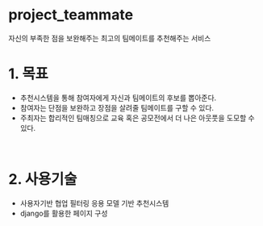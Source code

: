 # project_teammate
자신의 부족한 점을 보완해주는 최고의 팀메이트를 추천해주는 서비스

# 1. 목표
-	추천시스템을 통해 참여자에게 자신과 팀메이트의 후보를 뽑아준다.
-	참여자는 단점을 보완하고 장점을 살려줄 팀메이트를 구할 수 있다.
-	주최자는 합리적인 팀매칭으로 교육 혹은 공모전에서 더 나은 아웃풋을 도모할 수 있다.

<br>

# 2. 사용기술
-	사용자기반 협업 필터링 응용 모델 기반 추천시스템<br>
-	django를 활용한 페이지 구성<br>
